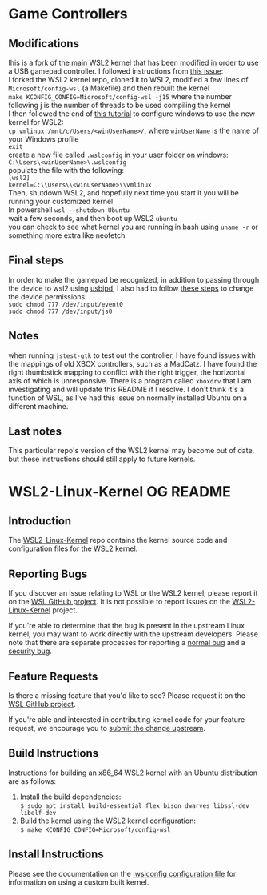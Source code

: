 # Game Controllers
## Modifications
Ihis is a fork of the main WSL2 kernel that has been modified in order to use a USB gamepad controller.
I followed instructions from [this issue][xpad-issue]:
<br /> I forked the WSL2 kernel repo, cloned it to WSL2, modified a few lines of `Microsoft/config-wsl` (a Makefile) and then rebuilt the kernel
<br /> `make KCONFIG_CONFIG=Microsoft/config-wsl -j15` where the number following j is the number of threads to be used compiling the kernel
<br /> I then followed the end of [this tutorial][tutorial] to configure windows to use the new kernel for WSL2:
<br /> `cp vmlinux /mnt/c/Users/<winUserName>/`, where `winUserName` is the name of your Windows profile
<br /> `exit`
<br /> create a new file called `.wslconfig` in your user folder on windows: `C:\Users\<winUserName>\.wslconfig`
<br /> populate the file with the following:
<br /> `[wsl2]`
<br />  `kernel=C:\\Users\\<winUserName>\\vmlinux`
<br /> Then, shutdown WSL2, and hopefully next time you start it you will be running your customized kernel
<br /> In powershell `wsl --shutdown Ubuntu`
<br /> wait a few seconds, and then boot up WSL2 `ubuntu`
<br /> you can check to see what kernel you are running in bash using `uname -r` or something more extra like neofetch

## Final steps 
In order to make the gamepad be recognized, in addition to passing through the device to wsl2 using [usbipd][usbipd-instr], I also had to follow [these steps][permissions] to change the device permissions:
<br />`sudo chmod 777 /dev/input/event0`
<br />`sudo chmod 777 /dev/input/js0`

## Notes
when running `jstest-gtk` to test out the controller, I have found issues with the mappings of old XBOX controllers, such as a MadCatz. I have found the right thumbstick mapping to conflict with the right trigger, the horizontal axis of which is unresponsive. There is a program called `xboxdrv` that I am investigating and will update this README if I resolve. I don't think it's a function of WSL, as I've had this issue on normally installed Ubuntu on a different machine.

## Last notes
This particular repo's version of the WSL2 kernel may become out of date, but these instructions should still apply to future kernels. 

# WSL2-Linux-Kernel OG README
## Introduction

The [WSL2-Linux-Kernel][wsl2-kernel] repo contains the kernel source code and
configuration files for the [WSL2][about-wsl2] kernel.

## Reporting Bugs

If you discover an issue relating to WSL or the WSL2 kernel, please report it on
the [WSL GitHub project][wsl-issue]. It is not possible to report issues on the
[WSL2-Linux-Kernel][wsl2-kernel] project.

If you're able to determine that the bug is present in the upstream Linux
kernel, you may want to work directly with the upstream developers. Please note
that there are separate processes for reporting a [normal bug][normal-bug] and
a [security bug][security-bug].

## Feature Requests

Is there a missing feature that you'd like to see? Please request it on the
[WSL GitHub project][wsl-issue].

If you're able and interested in contributing kernel code for your feature
request, we encourage you to [submit the change upstream][submit-patch].

## Build Instructions

Instructions for building an x86_64 WSL2 kernel with an Ubuntu distribution are
as follows:

1. Install the build dependencies:  
   `$ sudo apt install build-essential flex bison dwarves libssl-dev libelf-dev`
2. Build the kernel using the WSL2 kernel configuration:  
   `$ make KCONFIG_CONFIG=Microsoft/config-wsl`

## Install Instructions

Please see the documentation on the [.wslconfig configuration
file][install-inst] for information on using a custom built kernel.

[usbipd-instr]: https://learn.microsoft.com/en-us/windows/wsl/connect-usb
[permissions]:  https://github.com/microsoft/WSL/issues/7747#issuecomment-1352418916
[xpad-issue]:   https://github.com/microsoft/WSL/issues/7747
[tutorial]: https://microhobby.com.br/blog/2019/09/21/compiling-your-own-linux-kernel-for-windows-wsl2
[wsl2-kernel]:  https://github.com/microsoft/WSL2-Linux-Kernel
[about-wsl2]:   https://docs.microsoft.com/en-us/windows/wsl/about#what-is-wsl-2
[wsl-issue]:    https://github.com/microsoft/WSL/issues/new/choose
[normal-bug]:   https://www.kernel.org/doc/html/latest/admin-guide/bug-hunting.html#reporting-the-bug
[security-bug]: https://www.kernel.org/doc/html/latest/admin-guide/security-bugs.html
[submit-patch]: https://www.kernel.org/doc/html/latest/process/submitting-patches.html
[install-inst]: https://docs.microsoft.com/en-us/windows/wsl/wsl-config#configure-global-options-with-wslconfig
